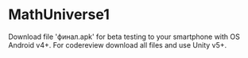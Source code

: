 # MathUniverse1

Download file 'финал.apk' for beta testing to your smartphone with OS Android v4+. For codereview download all files and use Unity v5+.
